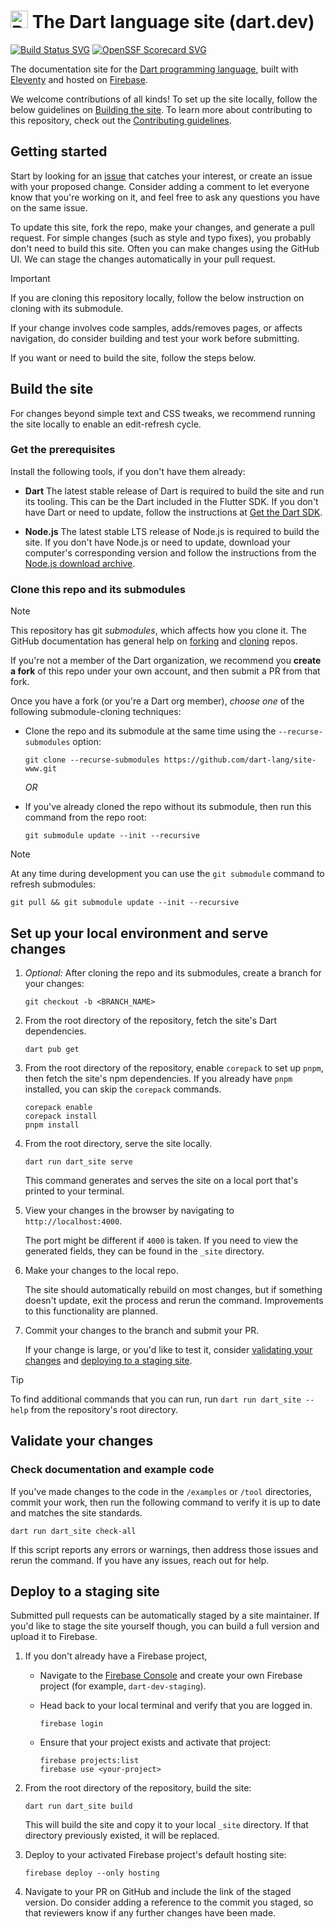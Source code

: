 # <img src="https://github.com/dart-lang/site-shared/blob/main/src/_assets/image/dart/logo/64.png" alt="Dart" width="28" height="28"/> The Dart language site (dart.dev)

[![Build Status SVG][]][Repo on GitHub Actions]
[![OpenSSF Scorecard SVG][]][Scorecard Results]

The documentation site for the [Dart programming language](https://dart.dev), 
built with [Eleventy][] and hosted on [Firebase][].

We welcome contributions of all kinds!
To set up the site locally, follow the
below guidelines on [Building the site](#build-the-site).
To learn more about contributing to this repository,
check out the [Contributing guidelines](CONTRIBUTING.md).

## Getting started

Start by looking for an [issue](https://github.com/dart-lang/site-www/issues)
that catches your interest, or create an issue with your proposed change.
Consider adding a comment to let everyone know that you're working on it, and
feel free to ask any questions you have on the same issue.

To update this site, fork the repo, make your changes,
and generate a pull request.
For simple changes (such as style and typo fixes),
you probably don't need to build this site.
Often you can make changes using the GitHub UI.
We can stage the changes automatically in your pull request.

> [!IMPORTANT]  
> If you are cloning this repository locally,
> follow the below instruction on cloning with its submodule.

If your change involves code samples, adds/removes pages, or affects navigation,
do consider building and test your work before submitting.

If you want or need to build the site, follow the steps below.

## Build the site

For changes beyond simple text and CSS tweaks,
we recommend running the site locally to
enable an edit-refresh cycle. 

### Get the prerequisites

Install the following tools, if you don't have them already:

- **Dart**
  The latest stable release of Dart is required to build the site
  and run its tooling. This can be the Dart included in the Flutter SDK.
  If you don't have Dart or need to update, follow the
  instructions at [Get the Dart SDK][].

- **Node.js**
  The latest stable LTS release of Node.js is required to build the site.
  If you don't have Node.js or need to update, download your
  computer's corresponding version and follow the instructions
  from the [Node.js download archive][].

[Get the Dart SDK]: https://dart.dev/get-dart
[Node.js download archive]: https://nodejs.org/en/download/

### Clone this repo and its submodules

> [!NOTE]
> This repository has git _submodules_, which affects how you clone it.
> The GitHub documentation has general help on
> [forking][] and [cloning][] repos.

If you're not a member of the Dart organization,
we recommend you **create a fork** of this repo under your own account,
and then submit a PR from that fork.

Once you have a fork (or you're a Dart org member),
_choose one_ of the following submodule-cloning techniques:

- Clone the repo and its submodule at the same time
  using the `--recurse-submodules` option:

  ```terminal
  git clone --recurse-submodules https://github.com/dart-lang/site-www.git
  ```

  *OR*

- If you've already cloned the repo without its submodule,
  then run this command from the repo root:

  ```terminal
  git submodule update --init --recursive
  ```

> [!NOTE]
> At any time during development
> you can use the `git submodule` command to refresh submodules:
>
> ```terminal
> git pull && git submodule update --init --recursive
> ```

## Set up your local environment and serve changes

1. _Optional:_ After cloning the repo and its submodules,
   create a branch for your changes:

   ```terminal
   git checkout -b <BRANCH_NAME>
   ```

2. From the root directory of the repository,
   fetch the site's Dart dependencies.

   ```terminal
   dart pub get
   ```

3. From the root directory of the repository,
   enable `corepack` to set up `pnpm`, then
   fetch the site's npm dependencies.
   If you already have `pnpm` installed,
   you can skip the `corepack` commands.

   ```terminal
   corepack enable
   corepack install
   pnpm install
   ```

4. From the root directory, serve the site locally.

   ```terminal
   dart run dart_site serve
   ```

   This command generates and serves the site on a
   local port that's printed to your terminal.

5. View your changes in the browser by navigating to `http://localhost:4000`.

   The port might be different if `4000` is taken.
   If you need to view the generated fields,
   they can be found in the `_site` directory.

6. Make your changes to the local repo.

   The site should automatically rebuild on most changes, but if
   something doesn't update, exit the process and rerun the command.
   Improvements to this functionality are planned.

7. Commit your changes to the branch and submit your PR.

   If your change is large, or you'd like to test it,
   consider [validating your changes](#validate-your-changes) and
   [deploying to a staging site](#deploy-to-a-staging-site).

> [!TIP]
> To find additional commands that you can run,
> run `dart run dart_site --help` from the repository's root directory.

## Validate your changes

### Check documentation and example code

If you've made changes to the code in the `/examples` or `/tool` directories,
commit your work, then run the following command to
verify it is up to date and matches the site standards.

```terminal
dart run dart_site check-all
```

If this script reports any errors or warnings,
then address those issues and rerun the command.
If you have any issues, reach out for help.

## Deploy to a staging site

Submitted pull requests can be automatically staged
by a site maintainer.
If you'd like to stage the site yourself though,
you can build a full version and upload it to Firebase.

1. If you don't already have a Firebase project,

   - Navigate to the [Firebase Console](https://console.firebase.google.com)
     and create your own Firebase project (for example, `dart-dev-staging`).

   - Head back to your local terminal and verify that you are logged in.

     ```terminal
     firebase login
     ```

   - Ensure that your project exists and activate that project:

     ```terminal
     firebase projects:list
     firebase use <your-project>
     ```

2. From the root directory of the repository, build the site:

   ```terminal
   dart run dart_site build
   ```

   This will build the site and copy it to your local `_site` directory.
   If that directory previously existed, it will be replaced.

3. Deploy to your activated Firebase project's default hosting site:

   ```terminal
   firebase deploy --only hosting
   ```

4. Navigate to your PR on GitHub and include the link of the staged version.
   Do consider adding a reference to the commit you staged,
   so that reviewers know if any further changes have been made.


[Build Status SVG]: https://github.com/dart-lang/site-www/workflows/build/badge.svg
[OpenSSF Scorecard SVG]: https://api.securityscorecards.dev/projects/github.com/dart-lang/site-www/badge
[Scorecard Results]: https://deps.dev/project/github/dart-lang%2Fsite-www
[cloning]: https://docs.github.com/repositories/creating-and-managing-repositories/cloning-a-repository
[Eleventy]: https://www.11ty.dev/
[Firebase]: https://firebase.google.com/
[forking]: https://docs.github.com/pull-requests/collaborating-with-pull-requests/working-with-forks/fork-a-repo
[Repo on GitHub Actions]: https://github.com/dart-lang/site-www/actions?query=workflow%3Abuild+branch%3Amain
